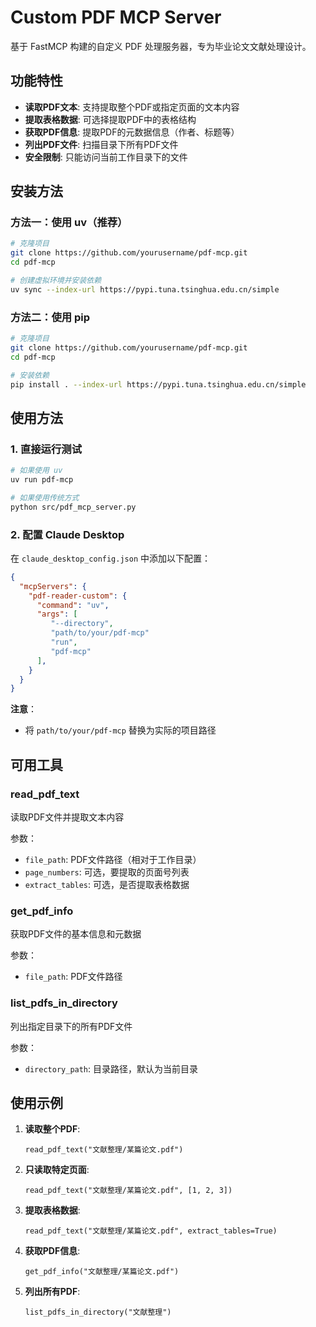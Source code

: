 # Custom PDF MCP Server

基于 FastMCP 构建的自定义 PDF 处理服务器，专为毕业论文文献处理设计。

## 功能特性

- **读取PDF文本**: 支持提取整个PDF或指定页面的文本内容
- **提取表格数据**: 可选择提取PDF中的表格结构
- **获取PDF信息**: 提取PDF的元数据信息（作者、标题等）
- **列出PDF文件**: 扫描目录下所有PDF文件
- **安全限制**: 只能访问当前工作目录下的文件

## 安装方法

### 方法一：使用 uv（推荐）
```bash
# 克隆项目
git clone https://github.com/yourusername/pdf-mcp.git
cd pdf-mcp

# 创建虚拟环境并安装依赖
uv sync --index-url https://pypi.tuna.tsinghua.edu.cn/simple
```

### 方法二：使用 pip
```bash
# 克隆项目
git clone https://github.com/yourusername/pdf-mcp.git
cd pdf-mcp

# 安装依赖
pip install . --index-url https://pypi.tuna.tsinghua.edu.cn/simple
```

## 使用方法

### 1. 直接运行测试
```bash
# 如果使用 uv
uv run pdf-mcp

# 如果使用传统方式
python src/pdf_mcp_server.py
```

### 2. 配置 Claude Desktop

在 `claude_desktop_config.json` 中添加以下配置：

```json
{
  "mcpServers": {
    "pdf-reader-custom": {
      "command": "uv",
      "args": [
         "--directory",
         "path/to/your/pdf-mcp"
         "run",
         "pdf-mcp"
      ],
    }
  }
}
```

**注意**：
- 将 `path/to/your/pdf-mcp` 替换为实际的项目路径

## 可用工具

### read_pdf_text
读取PDF文件并提取文本内容

参数：
- `file_path`: PDF文件路径（相对于工作目录）
- `page_numbers`: 可选，要提取的页面号列表
- `extract_tables`: 可选，是否提取表格数据

### get_pdf_info
获取PDF文件的基本信息和元数据

参数：
- `file_path`: PDF文件路径

### list_pdfs_in_directory
列出指定目录下的所有PDF文件

参数：
- `directory_path`: 目录路径，默认为当前目录

## 使用示例

1. **读取整个PDF**:
   ```
   read_pdf_text("文献整理/某篇论文.pdf")
   ```

2. **只读取特定页面**:
   ```
   read_pdf_text("文献整理/某篇论文.pdf", [1, 2, 3])
   ```

3. **提取表格数据**:
   ```
   read_pdf_text("文献整理/某篇论文.pdf", extract_tables=True)
   ```

4. **获取PDF信息**:
   ```
   get_pdf_info("文献整理/某篇论文.pdf")
   ```

5. **列出所有PDF**:
   ```
   list_pdfs_in_directory("文献整理")
   ``` 